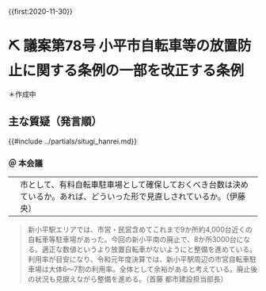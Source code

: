 {{first:2020-11-30}}
# ⛏️ 議案第78号 小平市自転車等の放置防止に関する条例の一部を改正する条例

＊作成中

## 主な質疑（発言順）
{{#include ../partials/situgi_hanrei.md}}

### ＠ 本会議

<table class="qanda"><tr><td><i class="fa fa-question-circle hitori" aria-label="一人会派 その他議員による質問"></i></td><td>
市として、有料自転車駐車場として確保しておくべき台数は決めているか。あれば、どういった形で見直しされているか。（伊藤 央）
</td></tr></table>

> 新小平駅エリアでは、市営・民営含めてこれまで9か所約4,000台近くの自転車等駐車場があった。今回の新小平南の廃止で、8か所3000台になる。適正な数値というより放置自転車がないようにと整備を進めている。利用率が目安になり、令和元年度決算では、新小平駅周辺の市営自転車駐車場は大体6～7割の利用率。全体として余裕があると考えている。廃止後の状況も見据えながら整備を進める。（首藤 都市建設担当部長）
